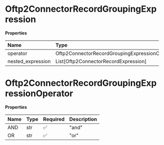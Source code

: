 # Oftp2ConnectorRecordGroupingExpression

**Properties**

| Name              | Type                                           | Required | Description |
| :---------------- | :--------------------------------------------- | :------- | :---------- |
| operator          | Oftp2ConnectorRecordGroupingExpressionOperator | ✅       |             |
| nested_expression | List[Oftp2ConnectorRecordExpression]           | ❌       |             |

# Oftp2ConnectorRecordGroupingExpressionOperator

**Properties**

| Name | Type | Required | Description |
| :--- | :--- | :------- | :---------- |
| AND  | str  | ✅       | "and"       |
| OR   | str  | ✅       | "or"        |

